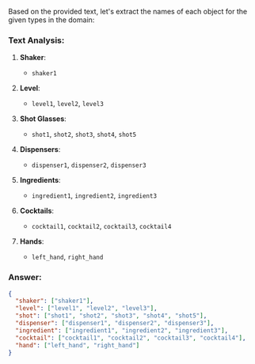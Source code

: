 Based on the provided text, let's extract the names of each object for the given types in the domain:

### Text Analysis:

1. **Shaker**: 
   - `shaker1`

2. **Level**:
   - `level1`, `level2`, `level3`

3. **Shot Glasses**:
   - `shot1`, `shot2`, `shot3`, `shot4`, `shot5`

4. **Dispensers**:
   - `dispenser1`, `dispenser2`, `dispenser3`

5. **Ingredients**:
   - `ingredient1`, `ingredient2`, `ingredient3`

6. **Cocktails**:
   - `cocktail1`, `cocktail2`, `cocktail3`, `cocktail4`

7. **Hands**:
   - `left_hand`, `right_hand`

### Answer:

```json
{
  "shaker": ["shaker1"],
  "level": ["level1", "level2", "level3"],
  "shot": ["shot1", "shot2", "shot3", "shot4", "shot5"],
  "dispenser": ["dispenser1", "dispenser2", "dispenser3"],
  "ingredient": ["ingredient1", "ingredient2", "ingredient3"],
  "cocktail": ["cocktail1", "cocktail2", "cocktail3", "cocktail4"],
  "hand": ["left_hand", "right_hand"]
}
```